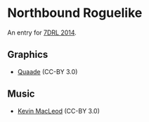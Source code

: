 # Northbound Roguelike

An entry for [7DRL 2014][7drl].

## Graphics

* [Quaade](http://opengameart.org/content/sprites-for-top-down-rpg) (CC-BY 3.0)

## Music

* [Kevin MacLeod](http://incompetech.com/music/royalty-free/) (CC-BY 3.0)


[7drl]: http://www.roguebasin.com/index.php?title=7DRL_Challenge_2014
